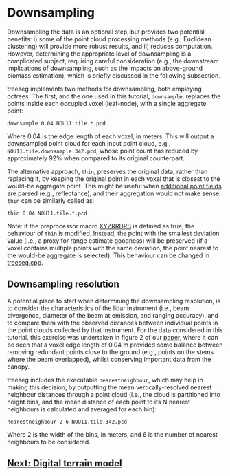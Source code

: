 # Downsampling

Downsampling the data is an optional step, but provides two potential benefits: i) some of the point cloud processing methods (e.g., Euclidean clustering) will provide more robust results, and ii) reduces computation. However, determining the appropriate level of downsampling is a complicated subject, requiring careful consideration (e.g., the downstream implications of downsampling, such as the impacts on above-ground biomass estimation), which is briefly discussed in the following subsection.

treeseg implements two methods for downsampling, both employing octrees. The first, and the one used in this tutorial, `downsample`, replaces the points inside each occupied voxel (leaf-node), with a single aggregate point:  

```
downsample 0.04 NOU11.tile.*.pcd 
```

Where 0.04 is the edge length of each voxel, in meters. This will output a downsampled point cloud for each input point cloud, e.g., `NOU11.tile.downsample.342.pcd`, whose point count has reduced by approximately 92% when compared to its original counterpart.

The alternative approach, `thin`, preserves the original data, rather than replacing it, by keeping the original point in each voxel that is closest to the would-be aggregate point. This might be useful when [additional point fields](tutorial_preprocessing.md#Parsing-additional-point-fields) are parsed (e.g., reflectance), and their aggregation would not make sense. `thin` can be similarly called as:

```
thin 0.04 NOU11.tile.*.pcd 
```

Note: if the preprocessor macro [XYZRRDRS](../include/treeseg_pointtype.h#L29) is defined as true, the behaviour of `thin` is modified. Instead, the point with the smallest deviation value (i.e., a proxy for range estimate goodness) will be preserved (if a voxel contains multiple points with the same deviation, the point nearest to the would-be aggregate is selected). This behaviour can be changed in [treeseg.cpp](../src/treeseg.cpp#L343).

## Downsampling resolution

A potential place to start when determining the downsampling resolution, is to consider the characteristics of the lidar instrument (i.e., beam divergence, diameter of the beam at emission, and ranging accuracy), and to compare them with the observed distances between individual points in the point clouds collected by that instrument. For the data considered in this tutorial, this exercise was undertaken in figure 2 of our [paper](https://doi.org/10.1111/2041-210X.13121), where it can be seen that a voxel edge length of 0.04 m provided some balance between removing redundant points close to the ground (e.g., points on the stems where the beam overlapped), whilst conserving important data from the canopy.

treeseg includes the executable `nearestneighbour`, which may help in making this decision, by outputting the mean vertically-resolved nearest neighbour distances through a point cloud (i.e., the cloud is partitioned into height bins, and the mean distance of each point to its N nearest neighbours is calculated and averaged for each bin): 

```
nearestneighbour 2 6 NOU11.tile.342.pcd 
```

Where 2 is the width of the bins, in meters, and 6 is the number of nearest neighbours to be considered. 

## [Next: Digital terrain model](tutorial_getdtmslice.md)
